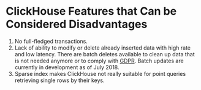 # ClickHouse Features that Can be Considered Disadvantages

1. No full-fledged transactions.
2. Lack of ability to modify or delete already inserted data with high rate and low latency. There are batch deletes available to clean up data that is not needed anymore or to comply with [GDPR](https://gdpr-info.eu). Batch updates are currently in development as of July 2018.
3. Sparse index makes ClickHouse not really suitable for point queries retrieving single rows by their keys.

